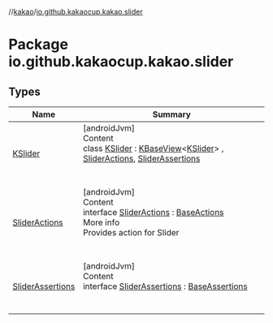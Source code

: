 //[kakao](../../index.md)/[io.github.kakaocup.kakao.slider](index.md)



# Package io.github.kakaocup.kakao.slider  


## Types  
  
|  Name |  Summary | 
|---|---|
| <a name="io.github.kakaocup.kakao.slider/KSlider///PointingToDeclaration/"></a>[KSlider](-k-slider/index.md)| <a name="io.github.kakaocup.kakao.slider/KSlider///PointingToDeclaration/"></a>[androidJvm]  <br>Content  <br>class [KSlider](-k-slider/index.md) : [KBaseView](../io.github.kakaocup.kakao.common.views/-k-base-view/index.md)<[KSlider](-k-slider/index.md)> , [SliderActions](-slider-actions/index.md), [SliderAssertions](-slider-assertions/index.md)  <br><br><br>|
| <a name="io.github.kakaocup.kakao.slider/SliderActions///PointingToDeclaration/"></a>[SliderActions](-slider-actions/index.md)| <a name="io.github.kakaocup.kakao.slider/SliderActions///PointingToDeclaration/"></a>[androidJvm]  <br>Content  <br>interface [SliderActions](-slider-actions/index.md) : [BaseActions](../io.github.kakaocup.kakao.common.actions/-base-actions/index.md)  <br>More info  <br>Provides action for Slider  <br><br><br>|
| <a name="io.github.kakaocup.kakao.slider/SliderAssertions///PointingToDeclaration/"></a>[SliderAssertions](-slider-assertions/index.md)| <a name="io.github.kakaocup.kakao.slider/SliderAssertions///PointingToDeclaration/"></a>[androidJvm]  <br>Content  <br>interface [SliderAssertions](-slider-assertions/index.md) : [BaseAssertions](../io.github.kakaocup.kakao.common.assertions/-base-assertions/index.md)  <br><br><br>|

